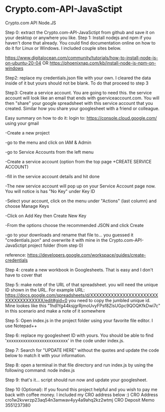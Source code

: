 # Crypto.com-API-JavaSctipt
Crypto.com API Node.JS


Step 0: extract the Crypto.com-API-JavaSctipt from github and save it on your desktop or anywhere you like.
Step 1: Install nodejs and npm if you haven't done that already. You could find documentation online on how to do it for Linux or Windows. I included couple sites below.

https://www.digitalocean.com/community/tutorials/how-to-install-node-js-on-ubuntu-20-04
OR
https://phoenixnap.com/kb/install-node-js-npm-on-windows

Step2: replace my credentials.json file with your own. I cleared the data inside of it but yours should not be blank. To do that proceed to step 3

Step3: Create a service account. You are going to need this. the service account will look like an email that ends with gserviceaccount.com.
You will then "share" your google spreadsheet with this service account that you created. Similar how you share your googlesheet with a friend or colleague.

Easy summary on how to do it:
login to: https://console.cloud.google.com/     using your gmail

-Create a new project

-go to the menu and click on IAM & Admin

-go to Service Accounts from the left menu

-Create a service account (option from the top page +CREATE SERVICE ACCOUNT)

-fill in the service account details and hit done

-The new service account will pop up on your Service Account page now. You will notice is has "No Key" under Key ID

-Select your account, click on the menu under "Actions" (last column) and choose Manage Keys

-Click on Add Key then Create New Key

-From the options choose the recommended JSON and click Create

-go to your downloads and rename that file to... you guessed it "credentials.json" and overwrite it with mine in the Crypto.com-API-JavaSctipt project folder (from step 0)

reference: https://developers.google.com/workspace/guides/create-credentials

Step 4: create a new workbook in Googlesheets. That is easy and I don't have to cover that

Step 5: make note of the URL of that spreadsheet. you will need the unique ID shown in the URL. For example URL: https://docs.google.com/spreadsheets/d/XXXXXXXXXXXXXXXXXXXXXXXXXXXXXXXXXXXX/edit#gid=0
you need to copy the jumbled unique id. Mine lookes like this "1hdIYg44ksjgrRjmoUvyFPsf8ZlsUGpc9QOQKfkDwi7c" in this scenario and make a note of it somewhere

Step 5: Open index.js in the project folder using your favorite file editor. I use Notepad++

Step 6: replace my googlesheet ID with yours. You should be able to find 'xxxxxxxxxxxxxxxxxxxxxxxxxx' in the code under index.js.

Step 7: Search for "UPDATE HERE" without the quotes and update the code below to match it with your information.

Step 8: open a terminal in that file directory and run index.js by using the following command:   node index.js

Step 9: that's it... script should run now and update your googlesheet.

Step 10 (Optional): If you found this project helpful and you wish to pay me back with coffee money. I included my CRO address below :)
CRO Address
cro1w2kvwrzp23aq54n3amwav4yy4a9ahq2kz2wtmj
CRO Deposit Memo
3551237380


